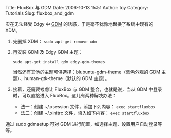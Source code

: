 Title: FluxBox 与 GDM
Date: 2006-10-13 15:51
Author: toy
Category: Tutorials
Slug: fluxbox_and_gdm

实在无法经受 Edgy 中
[GDM](http://linuxtoy.org/archives/ubuntu_6_1_0_knot_3.html)
的诱惑，于是毫不犹豫地替换了系统中现有的 XDM。

1.  先删掉 XDM：
    `sudo apt-get remove xdm`
2.  再安装 GDM 及 Edgy GDM 主题：

    `sudo apt-get install gdm edgy-gdm-themes`

    当然还有其他的主题可供选择：blubuntu-gdm-theme（蓝色外观的 GDM
    主题）、human-gtk-theme（默认的 GDM 主题）。

3.  接着，还需要考虑让 FluxBox 与 GDM 整合，也就是说，当从 GDM
    中登录时，可以直接进入 FluxBox。这儿有两种解决办法：
    -   法一：创建 ~/.xsession 文件，添加下列内容：
        `exec startfluxbox`
    -   法二：创建 ~/.xinitrc 文件，填入如下内容：
        `exec startfluxbox`

通过 sudo gdmsetup 可对 GDM 进行配置，如选择主题、设置用户自动登录等等。
